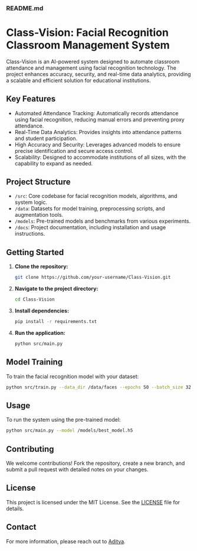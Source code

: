 ### **README.md**

# Class-Vision: Facial Recognition Classroom Management System

Class-Vision is an AI-powered system designed to automate classroom attendance and management using facial recognition technology. The project enhances accuracy, security, and real-time data analytics, providing a scalable and efficient solution for educational institutions.

## Key Features
- Automated Attendance Tracking: Automatically records attendance using facial recognition, reducing manual errors and preventing proxy attendance.
- Real-Time Data Analytics: Provides insights into attendance patterns and student participation.
- High Accuracy and Security: Leverages advanced models to ensure precise identification and secure access control.
- Scalability: Designed to accommodate institutions of all sizes, with the capability to expand as needed.

## Project Structure
- `/src`: Core codebase for facial recognition models, algorithms, and system logic.
- `/data`: Datasets for model training, preprocessing scripts, and augmentation tools.
- `/models`: Pre-trained models and benchmarks from various experiments.
- `/docs`: Project documentation, including installation and usage instructions.

## Getting Started

1. **Clone the repository:**
   ```bash
   git clone https://github.com/your-username/Class-Vision.git
   ```

2. **Navigate to the project directory:**
   ```bash
   cd Class-Vision
   ```

3. **Install dependencies:**
   ```bash
   pip install -r requirements.txt
   ```

4. **Run the application:**
   ```bash
   python src/main.py
   ```

## Model Training
To train the facial recognition model with your dataset:

```bash
python src/train.py --data_dir /data/faces --epochs 50 --batch_size 32
```

## Usage
To run the system using the pre-trained model:

```bash
python src/main.py --model /models/best_model.h5
```

## Contributing
We welcome contributions! Fork the repository, create a new branch, and submit a pull request with detailed notes on your changes.

## License
This project is licensed under the MIT License. See the [LICENSE](LICENSE) file for details.

## Contact
For more information, please reach out to [Aditya](mailto:adityamanoja@gmail.com).


